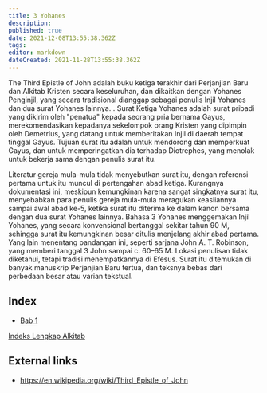 ```yaml
---
title: 3 Yohanes
description: 
published: true
date: 2021-12-08T13:55:38.362Z
tags: 
editor: markdown
dateCreated: 2021-11-28T13:55:38.362Z
---
```


The Third Epistle of John adalah buku ketiga terakhir dari Perjanjian Baru dan Alkitab Kristen secara keseluruhan, dan dikaitkan dengan Yohanes Penginjil, yang secara tradisional dianggap sebagai penulis Injil Yohanes dan dua surat Yohanes lainnya. . Surat Ketiga Yohanes adalah surat pribadi yang dikirim oleh "penatua" kepada seorang pria bernama Gayus, merekomendasikan kepadanya sekelompok orang Kristen yang dipimpin oleh Demetrius, yang datang untuk memberitakan Injil di daerah tempat tinggal Gayus. Tujuan surat itu adalah untuk mendorong dan memperkuat Gayus, dan untuk memperingatkan dia terhadap Diotrephes, yang menolak untuk bekerja sama dengan penulis surat itu.

Literatur gereja mula-mula tidak menyebutkan surat itu, dengan referensi pertama untuk itu muncul di pertengahan abad ketiga. Kurangnya dokumentasi ini, meskipun kemungkinan karena sangat singkatnya surat itu, menyebabkan para penulis gereja mula-mula meragukan keasliannya sampai awal abad ke-5, ketika surat itu diterima ke dalam kanon bersama dengan dua surat Yohanes lainnya. Bahasa 3 Yohanes menggemakan Injil Yohanes, yang secara konvensional bertanggal sekitar tahun 90 M, sehingga surat itu kemungkinan besar ditulis menjelang akhir abad pertama. Yang lain menentang pandangan ini, seperti sarjana John A. T. Robinson, yang memberi tanggal 3 John sampai c. 60–65 M. Lokasi penulisan tidak diketahui, tetapi tradisi menempatkannya di Efesus. Surat itu ditemukan di banyak manuskrip Perjanjian Baru tertua, dan teksnya bebas dari perbedaan besar atau varian tekstual.

## Index

- [Bab 1](/id/Bible/3_John/1)


[Indeks Lengkap Alkitab](/id/index/bible)


## External links

- https://en.wikipedia.org/wiki/Third_Epistle_of_John